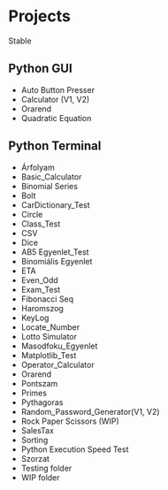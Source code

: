 # **Projects**
Stable

Python GUI
------

* Auto Button Presser
* Calculator (V1, V2)
* Orarend
* Quadratic Equation


Python Terminal
------

* Árfolyam
* Basic_Calculator
* Binomial Series
* Bolt
* CarDictionary_Test
* Circle
* Class_Test
* CSV
* Dice
* AB5 Egyenlet_Test
* Binomiális Egyenlet
* ETA
* Even_Odd
* Exam_Test
* Fibonacci Seq
* Haromszog
* KeyLog
* Locate_Number
* Lotto Simulator
* Masodfoku_Egyenlet
* Matplotlib_Test
* Operator_Calculator
* Orarend
* Pontszam
* Primes
* Pythagoras
* Random_Password_Generator(V1, V2)
* Rock Paper Scissors (WIP)
* SalesTax
* Sorting
* Python Execution Speed Test
* Szorzat
* Testing folder
* WIP folder
